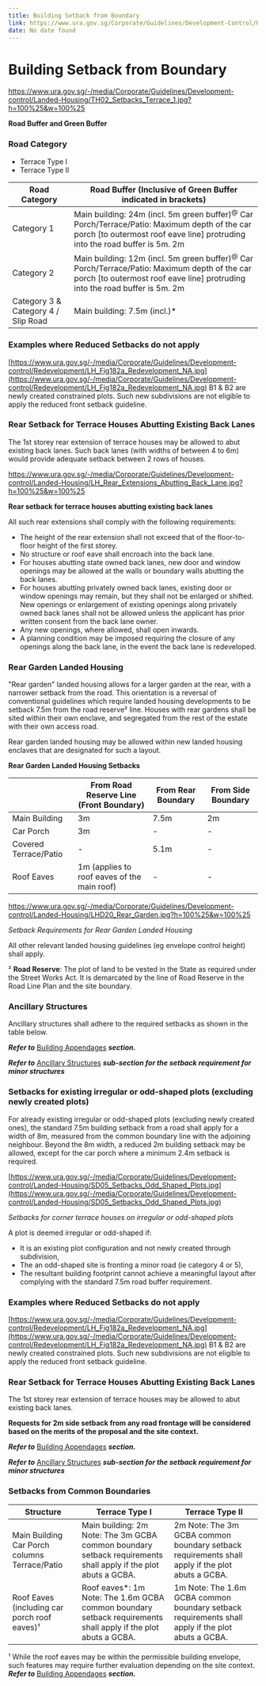 ```yaml
---
title: Building Setback from Boundary
link: https://www.ura.gov.sg/Corporate/Guidelines/Development-Control/Residential/Terrace/Setbacks-from-boundaries/Ancillary-Structures
date: No date found
---
```


# Building Setback from Boundary

<https://www.ura.gov.sg/-/media/Corporate/Guidelines/Development-control/Landed-Housing/TH02_Setbacks_Terrace_1.jpg?h=100%25&w=100%25>

**Road Buffer and Green Buffer**

### Road Category
- Terrace Type I
- Terrace Type II

| Road Category | Road Buffer (Inclusive of Green Buffer indicated in brackets) |  
| --- | --- |  
| Category 1 | Main building: 24m (incl. 5m green buffer)<sup>@</sup> Car Porch/Terrace/Patio: Maximum depth of the car porch [to outermost roof eave line] protruding into the road buffer is 5m. 2m |  
| Category 2 | Main building: 12m (incl. 5m green buffer)<sup>@</sup> Car Porch/Terrace/Patio: Maximum depth of the car porch [to outermost roof eave line] protruding into the road buffer is 5m. 2m |  
| Category 3 & Category 4 / Slip Road | Main building: 7.5m (incl.)*  

### Examples where Reduced Setbacks do not apply

[https://www.ura.gov.sg/-/media/Corporate/Guidelines/Development-control/Redevelopment/LH_Fig182a_Redevelopment_NA.jpg](https://www.ura.gov.sg/-/media/Corporate/Guidelines/Development-control/Redevelopment/LH_Fig182a_Redevelopment_NA.jpg)
B1 & B2 are newly created constrained plots. Such new subdivisions are not eligible to apply the reduced front setback guideline.

### Rear Setback for Terrace Houses Abutting Existing Back Lanes

The 1st storey rear extension of terrace houses may be allowed to abut existing back lanes. Such back lanes (with widths of between 4 to 6m) would provide adequate setback between 2 rows of houses.

<https://www.ura.gov.sg/-/media/Corporate/Guidelines/Development-control/Landed-Housing/LH_Rear_Extensions_Abutting_Back_Lane.jpg?h=100%25&w=100%25>

**Rear setback for terrace houses abutting existing back lanes**

All such rear extensions shall comply with the following requirements:
- The height of the rear extension shall not exceed that of the floor-to-floor height of the first storey.
- No structure or roof eave shall encroach into the back lane.
- For houses abutting state owned back lanes, new door and window openings may be allowed at the walls or boundary walls abutting the back lanes.
- For houses abutting privately owned back lanes, existing door or window openings may remain, but they shall not be enlarged or shifted. New openings or enlargement of existing openings along privately owned back lanes shall not be allowed unless the applicant has prior written consent from the back lane owner.
- Any new openings, where allowed, shall open inwards.
- A planning condition may be imposed requiring the closure of any openings along the back lane, in the event the back lane is redeveloped.

### Rear Garden Landed Housing

"Rear garden" landed housing allows for a larger garden at the rear, with a narrower setback from the road. This orientation is a reversal of conventional guidelines which require landed housing developments to be setback 7.5m from the road reserve² line. Houses with rear gardens shall be sited within their own enclave, and segregated from the rest of the estate with their own access road.

Rear garden landed housing may be allowed within new landed housing enclaves that are designated for such a layout.

**Rear Garden Landed Housing Setbacks**

| | From Road Reserve Line (Front Boundary) | From Rear Boundary | From Side Boundary |  
| --- | --- | --- | --- |  
| Main Building | 3m | 7.5m | 2m |  
| Car Porch | 3m | - | - |  
| Covered Terrace/Patio | - | 5.1m | - |  
| Roof Eaves | 1m (applies to roof eaves of the main roof) | - | - |  

<https://www.ura.gov.sg/-/media/Corporate/Guidelines/Development-control/Landed-Housing/LHD20_Rear_Garden.jpg?h=100%25&w=100%25>

*Setback Requirements for Rear Garden Landed Housing*

All other relevant landed housing guidelines (eg envelope control height) shall apply.

² **Road Reserve**: The plot of land to be vested in the State as required under the Street Works Act. It is demarcated by the line of Road Reserve in the Road Line Plan and the site boundary.

### Ancillary Structures

Ancillary structures shall adhere to the required setbacks as shown in the table below.

***Refer to*** [Building Appendages](https://www.ura.gov.sg/Corporate/Guidelines/Development-Control/Residential/Terrace/Building-Appendages) ***section.***

***Refer to*** [Ancillary Structures](https://www.ura.gov.sg/Corporate/Guidelines/Development-Control/Residential/Terrace/Setbacks-from-boundaries/Ancillary-Structures) ***sub-section for the setback requirement for minor structures***

### Setbacks for existing irregular or odd-shaped plots (excluding newly created plots)

For already existing irregular or odd-shaped plots (excluding newly created ones), the standard 7.5m building setback from a road shall apply for a width of 8m, measured from the common boundary line with the adjoining neighbour. Beyond the 8m width, a reduced 2m building setback may be allowed, except for the car porch where a minimum 2.4m setback is required.

[https://www.ura.gov.sg/-/media/Corporate/Guidelines/Development-control/Landed-Housing/SD05_Setbacks_Odd_Shaped_Plots.jpg](https://www.ura.gov.sg/-/media/Corporate/Guidelines/Development-control/Landed-Housing/SD05_Setbacks_Odd_Shaped_Plots.jpg)

*Setbacks for corner terrace houses on irregular or odd-shaped plots*

A plot is deemed irregular or odd-shaped if:
- It is an existing plot configuration and not newly created through subdivision,
- The an odd-shaped site is fronting a minor road (ie category 4 or 5),
- The resultant building footprint cannot achieve a meaningful layout after complying with the standard 7.5m road buffer requirement.

### Examples where Reduced Setbacks do not apply

[https://www.ura.gov.sg/-/media/Corporate/Guidelines/Development-control/Redevelopment/LH_Fig182a_Redevelopment_NA.jpg](https://www.ura.gov.sg/-/media/Corporate/Guidelines/Development-control/Redevelopment/LH_Fig182a_Redevelopment_NA.jpg)
B1 & B2 are newly created constrained plots. Such new subdivisions are not eligible to apply the reduced front setback guideline.

### Rear Setback for Terrace Houses Abutting Existing Back Lanes

The 1st storey rear extension of terrace houses may be allowed to abut existing back lanes.

**Requests for 2m side setback from any road frontage will be considered based on the merits of the proposal and the site context.**

***Refer to*** [Building Appendages](https://www.ura.gov.sg/Corporate/Guidelines/Development-Control/Residential/Terrace/Building-Appendages) ***section.***

***Refer to*** [Ancillary Structures](https://www.ura.gov.sg/Corporate/Guidelines/Development-Control/Residential/Terrace/Setbacks-from-boundaries/Ancillary-Structures) ***sub-section for the setback requirement for minor structures***

### Setbacks from Common Boundaries

| Structure | Terrace Type I | Terrace Type II |
| --- | --- | --- |
| Main Building Car Porch columns Terrace/Patio | Main building: 2m Note: The 3m GCBA common boundary setback requirements shall apply if the plot abuts a GCBA. | 2m Note: The 3m GCBA common boundary setback requirements shall apply if the plot abuts a GCBA. |
| Roof Eaves (including car porch roof eaves)¹ | Roof eaves*: 1m Note: The 1.6m GCBA common boundary setback requirements shall apply if the plot abuts a GCBA. | 1m Note: The 1.6m GCBA common boundary setback requirements shall apply if the plot abuts a GCBA. |

¹ While the roof eaves may be within the permissible building envelope, such features may require further evaluation depending on the site context. ***Refer to*** [Building Appendages](https://www.ura.gov.sg/Corporate/Guidelines/Development-Control/Residential/Terrace/Building-Appendages) ***section.***
